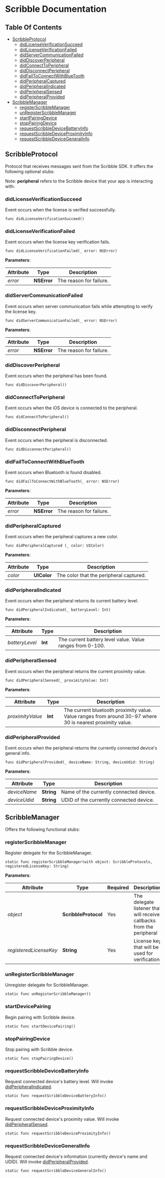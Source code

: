 


# Scribble Documentation

## Table Of Contents
<!-- TOC depth:6 withLinks:1 updateOnSave:1 orderedList:0 -->

- [ScribbleProtocol](#scribbleprotocol)
	- [didLicenseVerificationSucceed](#didlicenseverificationsucceed)
	- [didLicenseVerificationFailed](#didlicenseverificationfailed)
	- [didServerCommunicationFailed](#didservercommunicationfailed)
	- [didDiscoverPeripheral](#diddiscoverperipheral)
	- [didConnectToPeripheral](#didconnecttoperipheral)
	- [didDisconnectPeripheral](#diddisconnectperipheral)
	- [didFailToConnectWithBlueTooth](#didfailtoconnectwithbluetooth)
	- [didPeripheralCaptured](#didperipheralcaptured)
	- [didPeripheralIndicated](#didperipheralindicated)
	- [didPeripheralSensed](#didperipheralsensed)
	- [didPeripheralProvided](#didperipheralprovided)
- [ScribbleManager](#scribblemanager)
	- [registerScribbleManager](#registerscribblemanager)
	- [unRegisterScribbleManager](#unregisterscribblemanager)
	- [startPairingDevice](#startpairingdevice)
	- [stopPairingDevice](#stoppairingdevice)
	- [requestScribbleDeviceBatteryInfo](#requestscribbledevicebatteryInfo)
	- [requestScribbleDeviceProximityInfo](#requestscribbledeviceproximityinfo)
	- [requestScribbleDeviceGeneralInfo](#requestscribbledevicegeneralinfo)

<!-- /TOC -->

## ScribbleProtocol
Protocol that receives messages sent from the Scribble SDK. It offers the following optional stubs: 

Note: **peripheral** refers to the Scribble device that your app is interacting with.

### didLicenseVerificationSucceed

Event occurs when the license is verified successfully.

	func didLicenseVerificationSucceed()

### didLicenseVerificationFailed
Event occurs when the license key verification fails.

	func didLicenseVerificationFailed(_ error: NSError) 

**Parameters**:

| Attribute | Type | Description |
| ------- | ------------ | ------------ |
| *error* | **NSError**  | The reason for failure. |

### didServerCommunicationFailed
Event occurs when server communication fails while attempting to verify the license key.

	func didServerCommunicationFailed(_ error: NSError)

**Parameters**:

| Attribute | Type | Description |
| ------- | ------------ | ------------ |
| *error* | **NSError**  | The reason for failure. |

### didDiscoverPeripheral
Event occurs when the peripheral has been found.

	func didDiscoverPeripheral()

### didConnectToPeripheral
Event occurs when the iOS device is connected to the peripheral.

    func didConnectToPeripheral()

### didDisconnectPeripheral
Event occurs when the peripheral is disconnected.

    func didDisconnectPeripheral()

### didFailToConnectWithBlueTooth
Event occurs when Bluetooth is found disabled.

    func didFailToConnectWithBlueTooth(_ error: NSError)
    
**Parameters**:

| Attribute | Type | Description |
| ------- | ------------ | ------------ |
| *error* | **NSError**  | The reason for failure. |


### didPeripheralCaptured 
Event occurs when the peripheral captures a new color.

	func didPeripheralCaptured (_ color: UIColor)
	
**Parameters**:

| Attribute | Type | Description |
| ------- | ------------ | ------------ |
| *color* | **UIColor**  | The color that the peripheral captured. |

### didPeripheralIndicated
Event occurs when the peripheral returns its current battery level.
 
	func didPeripheralIndicated(_ batteryLevel: Int)

**Parameters**:

| Attribute | Type | Description |
| ------- | ------------ | ------------ |
| *batteryLevel* | **Int**  | The current battery level value. Value ranges from 0-100. |

### didPeripheralSensed
Event occurs when the peripheral returns the current proximity value.

	func didPeripheralSensed(_ proximityValue: Int)
**Parameters**:

| Attribute | Type | Description |
| ------- | ------------ | ------------ |
| *proximityValue* | **Int**  | The current bluetooth proximity value. Value ranges from around 30-97 where 30 is nearest proximity value. |

### didPeripheralProvided
Event occurs when the peripheral returns the currently connected device's general info.
	
	func didPeripheralProvided(_ deviceName: String, deviceUdid: String)

**Parameters**:

| Attribute | Type | Description |
| ------- | ------------ | ------------ |
| *deviceName* | **String**  | Name of the currently connected device. |
| *deviceUdid* | **String**  | UDID of the currently connected device. |
	


## ScribbleManager
Offers the following functional stubs:

### registerScribbleManager
Register delegate for the ScribbleManager.

	static func registerScribbleManager(with object: ScribbleProtocols, registeredLicenseKey: String)

**Parameters**:

| Attribute | Type | Required | Description |
| ------- | ------------ | ------------ | ------------ |
| *object* | **ScribbleProtocol**  | Yes | The delegate listener that will receive callbacks from the peripheral |
| *registeredLicenseKey* | **String**  | Yes | License key that will be used for verification. |
	
### unRegisterScribbleManager
Unregister delegate for ScribbleManager.
     
	static func unRegisterScribbleManager()

### startDevicePairing
Begin pairing with Scribble device.

	static func startDevicePairing()

### stopPairingDevice
Stop pairing with Scribble device.

	static func stopPairingDevice()

### requestScribbleDeviceBatteryInfo

Request connected device's battery level. Will invoke [didPeripheralIndicated](#didperipheralindicated).
 
	static func requestScribbleDeviceBatteryInfo()

### requestScribbleDeviceProximityInfo

Request connected device's proximity value.  Will invoke [didPeripheralSensed](#didperipheralsensed).

	static func requestScribbleDeviceProximityInfo()

### requestScribbleDeviceGeneralInfo
Request connected device's information (currently device's name and UDID). Will invoke [didPeripheralProvided](#didperipheralprovided).
 
	static func requestScribbleDeviceGeneralInfo()
